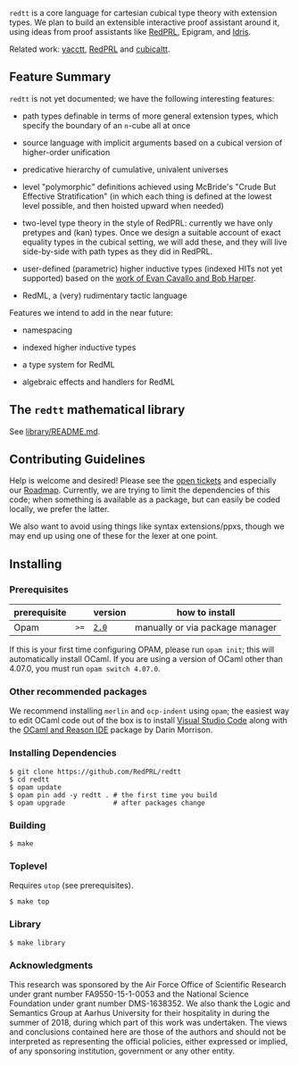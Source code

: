 `redtt` is a core language for cartesian cubical type theory with extension
types. We plan to build an extensible interactive proof assistant around it,
using ideas from proof assistants like [RedPRL](https://www.redprl.org),
Epigram, and [Idris](https://www.idris-lang.org/).

Related work: [yacctt](https://github.com/mortberg/yacctt/), [RedPRL](https://www.redprl.org)
and [cubicaltt](https://github.com/mortberg/cubicaltt).

## Feature Summary

`redtt` is not yet documented; we have the following interesting features:

- path types definable in terms of more general extension types, which specify
  the boundary of an `n`-cube all at once

- source language with implicit arguments based on a cubical version of
  higher-order unification

- predicative hierarchy of cumulative, univalent universes

- level "polymorphic" definitions achieved using McBride's "Crude But Effective
  Stratification" (in which each thing is defined at the lowest level possible,
  and then hoisted upward when needed)

- two-level type theory in the style of RedPRL: currently we have only pretypes
  and (kan) types. Once we design a suitable account of exact equality types in
  the cubical setting, we will add these, and they will live side-by-side with
  path types as they did in RedPRL.

- user-defined (parametric) higher inductive types (indexed HITs not yet supported)
  based on the [work of Evan Cavallo and Bob Harper](https://arxiv.org/abs/1801.01568).

- RedML, a (very) rudimentary tactic language


Features we intend to add in the near future:

- namespacing

- indexed higher inductive types

- a type system for RedML

- algebraic effects and handlers for RedML


## The `redtt` mathematical library

See [library/README.md](library/README.md).


## Contributing Guidelines

Help is welcome and desired! Please see the [open
tickets](https://github.com/jonsterling/cubical-experiment/issues) and
especially our
[Roadmap](https://github.com/jonsterling/cubical-experiment/projects/2).
Currently, we are trying to limit the dependencies of this code; when something
is available as a package, but can easily be coded locally, we prefer the
latter.

We also want to avoid using things like syntax extensions/ppxs, though we may
end up using one of these for the lexer at one point.


## Installing

### Prerequisites

| prerequisite |      | version                                                                | how to install                  |
| ------------ | ---- | :--------------------------------------------------------------------- | ------------------------------- |
| Opam         | `>=` | [`2.0`](https://github.com/ocaml/opam/releases/tag/2.0.0)              | manually or via package manager |

If this is your first time configuring OPAM, please run `opam init`; this will
automatically install OCaml. If you are using a version of OCaml other than
4.07.0, you must run `opam switch 4.07.0`.

### Other recommended packages

We recommend installing `merlin` and `ocp-indent` using `opam`; the easiest way to edit
OCaml code out of the box is to install [Visual Studio
Code](https://code.visualstudio.com/?wt.mc_id=adw-brand&gclid=EAIaIQobChMImd3JoKeL2wIVUlmGCh1lHAQ1EAAYASAAEgLUxPD_BwE)
along with the [OCaml and Reason
IDE](https://marketplace.visualstudio.com/items?itemName=freebroccolo.reasonml)
package by Darin Morrison.

### Installing Dependencies

```
$ git clone https://github.com/RedPRL/redtt
$ cd redtt
$ opam update
$ opam pin add -y redtt . # the first time you build
$ opam upgrade            # after packages change
```

### Building

```
$ make
```

### Toplevel

Requires `utop` (see prerequisites).

```
$ make top
```

### Library

```
$ make library
```



### Acknowledgments

This research was sponsored by the Air Force Office of Scientific Research under grant number FA9550-15-1-0053 and the National Science Foundation under grant number DMS-1638352. We also thank the Logic and Semantics Group at Aarhus University for their hospitality in during the summer of 2018, during which part of this work was undertaken. The views and conclusions contained here are those of the authors and should not be interpreted as representing the official policies, either expressed or implied, of any sponsoring institution, government or any other entity.
